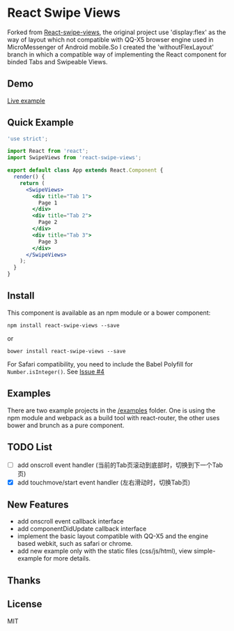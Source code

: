 # React Swipe Views

Forked from [React-swipe-views](https://github.com/damusnet/react-swipe-views), the original project use 'display:flex' as the way of layout which not compatible with QQ-X5 browser engine used in MicroMessenger of Android mobile.So I created the 'withoutFlexLayout' branch in which a compatible way of implementing the React component for binded Tabs and Swipeable Views.

## Demo

[Live example]()


## Quick Example

```jsx
'use strict';

import React from 'react';
import SwipeViews from 'react-swipe-views';

export default class App extends React.Component {
  render() {
    return (
      <SwipeViews>
        <div title="Tab 1">
          Page 1
        </div>
        <div title="Tab 2">
          Page 2
        </div>
        <div title="Tab 3">
          Page 3
        </div>
      </SwipeViews>
    );
  }
}
```

## Install

This component is available as an npm module or a bower component:

```
npm install react-swipe-views --save
```

or

```
bower install react-swipe-views --save
```

For Safari compatibility, you need to include the Babel Polyfill for `Number.isInteger()`. See [Issue #4](https://github.com/damusnet/react-swipe-views/issues/4)

## Examples

There are two example projects in the [/examples](examples) folder. One is using the npm module and webpack as a build tool with react-router, the other uses bower and brunch as a pure component.

## TODO List
 - [ ] add onscroll event handler (当前的Tab页滚动到底部时，切换到下一个Tab页)
 - [x] add touchmove/start event handler (左右滑动时，切换Tab页)

## New Features
 - add onscroll event callback interface 
 - add componentDidUpdate callback interface
 - implement the basic layout compatible with QQ-X5 and the engine based webkit, such as safari or chrome.
 - add new example only with the static files (css/js/html), view simple-example for more details.

## Thanks

## License

MIT
